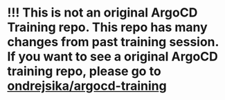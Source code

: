 # !!! This is not an original ArgoCD Training repo. This repo has many changes from past training session. If you want to see a original ArgoCD training repo, please go to [ondrejsika/argocd-training](https://github.com/ondrejsika/argocd-training)
